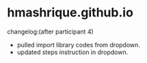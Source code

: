 # hmashrique.github.io

changelog:(after participant 4)
- pulled import library codes from dropdown.
- updated steps instruction in dropdown.